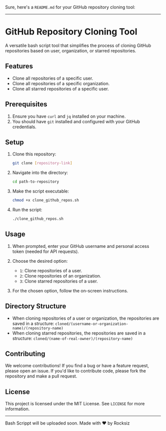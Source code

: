Sure, here's a `README.md` for your GitHub repository cloning tool:

---

# GitHub Repository Cloning Tool

A versatile bash script tool that simplifies the process of cloning GitHub repositories based on user, organization, or starred repositories.

## Features

- Clone all repositories of a specific user.
- Clone all repositories of a specific organization.
- Clone all starred repositories of a specific user.

## Prerequisites

1. Ensure you have `curl` and `jq` installed on your machine.
2. You should have `git` installed and configured with your GitHub credentials.

## Setup

1. Clone this repository:
   ```bash
   git clone [repository-link]
   ```

2. Navigate into the directory:
   ```bash
   cd path-to-repository
   ```

3. Make the script executable:
   ```bash
   chmod +x clone_github_repos.sh
   ```

4. Run the script:
   ```bash
   ./clone_github_repos.sh
   ```

## Usage

1. When prompted, enter your GitHub username and personal access token (needed for API requests).
2. Choose the desired option:
   - `1`: Clone repositories of a user.
   - `2`: Clone repositories of an organization.
   - `3`: Clone starred repositories of a user.

3. For the chosen option, follow the on-screen instructions.

## Directory Structure

- When cloning repositories of a user or organization, the repositories are saved in a structure: `cloned/(username-or-organization-name)/(repository-name)`
- When cloning starred repositories, the repositories are saved in a structure: `cloned/(name-of-real-owner)/(repository-name)`

## Contributing

We welcome contributions! If you find a bug or have a feature request, please open an issue. If you'd like to contribute code, please fork the repository and make a pull request.

## License

This project is licensed under the MIT License. See `LICENSE` for more information.

---
Bash Scrippt will be uploaded soon.
Made with ❤️ by Rocksiz

